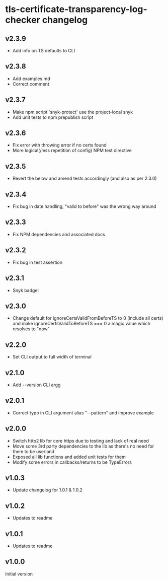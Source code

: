 # tls-certificate-transparency-log-checker changelog

## v2.3.9
* Add info on TS defaults to CLI

## v2.3.8
* Add examples.md
* Correct comment

## v2.3.7
* Make npm script 'snyk-protect' use the project-local snyk
* Add unit tests to npm prepublish script

## v2.3.6
* Fix error with throwing error if no certs found
* More logical(/less repetition of config) NPM test directive

## v2.3.5
* Revert the below and amend tests accordingly (and also as per 2.3.0)

## v2.3.4
* Fix bug in date handling, "valid to before" was the wrong way around

## v2.3.3
* Fix NPM dependencies and associated docs

## v2.3.2
* Fix bug in test assertion

## v2.3.1
* Snyk badge!

## v2.3.0
* Change default for ignoreCertsValidFromBeforeTS to 0 (include all certs) and make ignoreCertsValidToBeforeTS === 0 a magic value which resolves to "now"

## v2.2.0
* Set CLI output to full width of terminal

## v2.1.0
* Add --version CLI argg
## v2.0.1
* Correct typo in CLI argument alias "--pattern" and improve example

## v2.0.0
* Switch http2 lib for core https due to testing and lack of real need
* Move some 3rd party dependencies to the lib as there's no need for them to be userland
* Exposed all lib functions and added unit tests for them
* Modify some errors in callbacks/returns to be TypeErrors

## v1.0.3
* Update changelog for 1.0.1 & 1.0.2

## v1.0.2
* Updates to readme

## v1.0.1
* Updates to readme

## v1.0.0
Initial version
